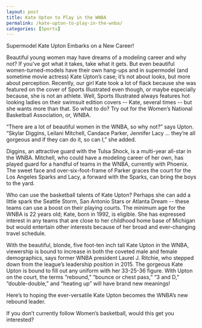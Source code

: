 ```yaml
---
layout: post
title: Kate Upton to Play in the WNBA
permalink: /kate-upton-to-play-in-the-wnba/
categories: [Sports]
---
```

Supermodel Kate Upton Embarks on a New Career!

Beautiful young women may have dreams of a modeling career and why not? If you’ve got what it takes, take what it gets. But even beautiful women-turned-models have their own hang-ups and in supermodel (and sometime movie actress) Kate Upton’s case; it’s not about looks, but more about perception. Recently, our girl Kate took a lot of flack because she was featured on the cover of Sports Illustrated even though, or maybe especially because, she is not an athlete. Well, Sports Illustrated always features hot looking ladies on their swimsuit edition covers -- Kate, several times -- but she wants more than that. So what to do? Try out for the Women’s National Basketball Association, or, WNBA.

“There are a lot of beautiful women in the WNBA, so why not?” says Upton. “Skylar Diggins, Leilani Mitchell, Candace Parker, Jennifer Lacy … they’re all gorgeous and if they can do it, so can I,” she added.

Diggins, an attractive guard with the Tulsa Shock, is a multi-year all-star in the WNBA. Mitchell, who could have a modeling career of her own, has played guard for a handful of teams in the WNBA, currently with Phoenix. The sweet face and over-six-foot-frame of Parker graces the court for the Los Angeles Sparks and Lacy, a forward with the Sparks, can bring the boys to the yard.

Who can use the basketball talents of Kate Upton? Perhaps she can add a little spark the Seattle Storm, San Antonio Stars or Atlanta Dream -- these teams can use a boost on their playing courts. The minimum age for the WNBA is 22 years old; Kate, born in 1992, is eligible. She has expressed interest in any teams that are close to her childhood home base of Michigan but would entertain other interests because of her broad and ever-changing travel schedule.

With the beautiful, blonde, five foot-ten inch tall Kate Upton in the WNBA, viewership is bound to increase in both the coveted male and female demographics, says former WNBA president Laurel J. Ritchie, who stepped down from the league’s leadership position in 2015. The gorgeous Kate Upton is bound to fill out any uniform with her 33-25-36 figure. With Upton on the court, the terms “rebound,” “bounce or chest pass,” “3 and D,” “double-double,” and “heating up” will have brand new meanings!

Here’s to hoping the ever-versatile Kate Upton becomes the WNBA’s new rebound leader.

If you don’t currently follow Women’s basketball, would this get you interested?
